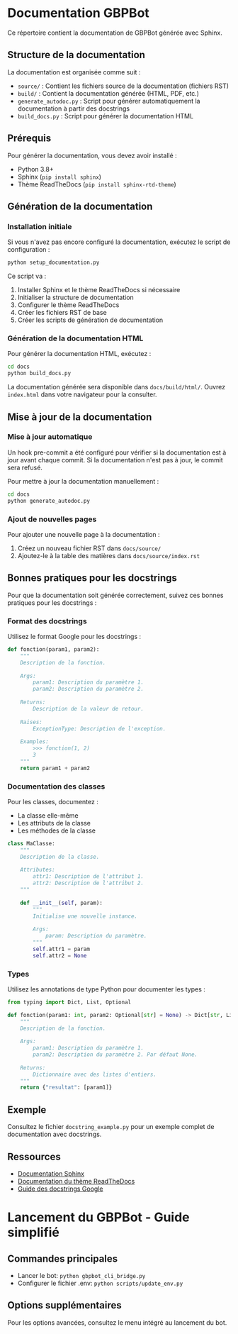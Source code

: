 # Documentation GBPBot

Ce répertoire contient la documentation de GBPBot générée avec Sphinx.

## Structure de la documentation

La documentation est organisée comme suit :

- `source/` : Contient les fichiers source de la documentation (fichiers RST)
- `build/` : Contient la documentation générée (HTML, PDF, etc.)
- `generate_autodoc.py` : Script pour générer automatiquement la documentation à partir des docstrings
- `build_docs.py` : Script pour générer la documentation HTML

## Prérequis

Pour générer la documentation, vous devez avoir installé :

- Python 3.8+
- Sphinx (`pip install sphinx`)
- Thème ReadTheDocs (`pip install sphinx-rtd-theme`)

## Génération de la documentation

### Installation initiale

Si vous n'avez pas encore configuré la documentation, exécutez le script de configuration :

```bash
python setup_documentation.py
```

Ce script va :
1. Installer Sphinx et le thème ReadTheDocs si nécessaire
2. Initialiser la structure de documentation
3. Configurer le thème ReadTheDocs
4. Créer les fichiers RST de base
5. Créer les scripts de génération de documentation

### Génération de la documentation HTML

Pour générer la documentation HTML, exécutez :

```bash
cd docs
python build_docs.py
```

La documentation générée sera disponible dans `docs/build/html/`. Ouvrez `index.html` dans votre navigateur pour la consulter.

## Mise à jour de la documentation

### Mise à jour automatique

Un hook pre-commit a été configuré pour vérifier si la documentation est à jour avant chaque commit. Si la documentation n'est pas à jour, le commit sera refusé.

Pour mettre à jour la documentation manuellement :

```bash
cd docs
python generate_autodoc.py
```

### Ajout de nouvelles pages

Pour ajouter une nouvelle page à la documentation :

1. Créez un nouveau fichier RST dans `docs/source/`
2. Ajoutez-le à la table des matières dans `docs/source/index.rst`

## Bonnes pratiques pour les docstrings

Pour que la documentation soit générée correctement, suivez ces bonnes pratiques pour les docstrings :

### Format des docstrings

Utilisez le format Google pour les docstrings :

```python
def fonction(param1, param2):
    """
    Description de la fonction.
    
    Args:
        param1: Description du paramètre 1.
        param2: Description du paramètre 2.
    
    Returns:
        Description de la valeur de retour.
    
    Raises:
        ExceptionType: Description de l'exception.
    
    Examples:
        >>> fonction(1, 2)
        3
    """
    return param1 + param2
```

### Documentation des classes

Pour les classes, documentez :
- La classe elle-même
- Les attributs de la classe
- Les méthodes de la classe

```python
class MaClasse:
    """
    Description de la classe.
    
    Attributes:
        attr1: Description de l'attribut 1.
        attr2: Description de l'attribut 2.
    """
    
    def __init__(self, param):
        """
        Initialise une nouvelle instance.
        
        Args:
            param: Description du paramètre.
        """
        self.attr1 = param
        self.attr2 = None
```

### Types

Utilisez les annotations de type Python pour documenter les types :

```python
from typing import Dict, List, Optional

def fonction(param1: int, param2: Optional[str] = None) -> Dict[str, List[int]]:
    """
    Description de la fonction.
    
    Args:
        param1: Description du paramètre 1.
        param2: Description du paramètre 2. Par défaut None.
    
    Returns:
        Dictionnaire avec des listes d'entiers.
    """
    return {"resultat": [param1]}
```

## Exemple

Consultez le fichier `docstring_example.py` pour un exemple complet de documentation avec docstrings.

## Ressources

- [Documentation Sphinx](https://www.sphinx-doc.org/)
- [Documentation du thème ReadTheDocs](https://sphinx-rtd-theme.readthedocs.io/)
- [Guide des docstrings Google](https://google.github.io/styleguide/pyguide.html#38-comments-and-docstrings)

# Lancement du GBPBot - Guide simplifié

## Commandes principales
- Lancer le bot: `python gbpbot_cli_bridge.py`
- Configurer le fichier .env: `python scripts/update_env.py`

## Options supplémentaires
Pour les options avancées, consultez le menu intégré au lancement du bot. 